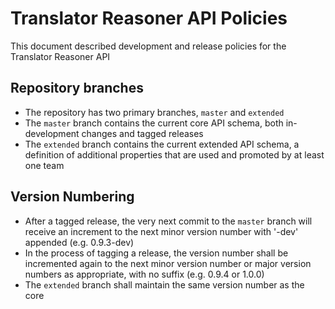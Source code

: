 # Translator Reasoner API Policies

This document described development and release policies for the Translator Reasoner API

## Repository branches
- The repository has two primary branches, `master` and `extended`
- The `master` branch contains the current core API schema, both in-development changes and tagged releases
- The `extended` branch contains the current extended API schema, a definition of additional properties that are used and promoted by at least one team

## Version Numbering
- After a tagged release, the very next commit to the `master` branch will receive an increment to the next minor version number with '-dev' appended
  (e.g. 0.9.3-dev)
- In the process of tagging a release, the version number shall be incremented again to the next minor version number or major version numbers as appropriate,
  with no suffix (e.g. 0.9.4 or 1.0.0)
- The `extended` branch shall maintain the same version number as the core


